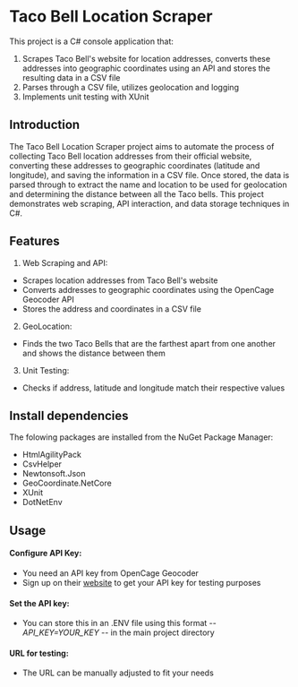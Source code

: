 # Taco Bell Location Scraper
This project is a C# console application that:
1. Scrapes Taco Bell's website for location addresses, converts these addresses into geographic coordinates using an API and stores the resulting data in a CSV file
2. Parses through a CSV file, utilizes geolocation and logging 
3. Implements unit testing with XUnit

## Introduction
The Taco Bell Location Scraper project aims to automate the process of collecting Taco Bell location addresses from their official website, converting these addresses to geographic coordinates (latitude and longitude), and saving the information in a CSV file.
Once stored, the data is parsed through to extract the name and location to be used for geolocation and determining the distance between all the Taco bells.
This project demonstrates web scraping, API interaction, and data storage techniques in C#.

## Features
1. Web Scraping and API:
- Scrapes location addresses from Taco Bell's website
- Converts addresses to geographic coordinates using the OpenCage Geocoder API
- Stores the address and coordinates in a CSV file

2. GeoLocation:
- Finds the two Taco Bells that are the farthest apart from one another and shows the distance between them

3. Unit Testing:
-  Checks if address, latitude and longitude match their respective values

## Install dependencies
The folowing packages are installed from the NuGet Package Manager:
- HtmlAgilityPack
- CsvHelper
- Newtonsoft.Json
- GeoCoordinate.NetCore
- XUnit
- DotNetEnv

## Usage
#### Configure API Key:
- You need an API key from OpenCage Geocoder
- Sign up on their [website](https://opencagedata.com/) to get your API key for testing purposes

#### Set the API key:
- You can store this in an .ENV file using this format -- *API_KEY=YOUR_KEY* -- in the main project directory

#### URL for testing:
- The URL can be manually adjusted to fit your needs
